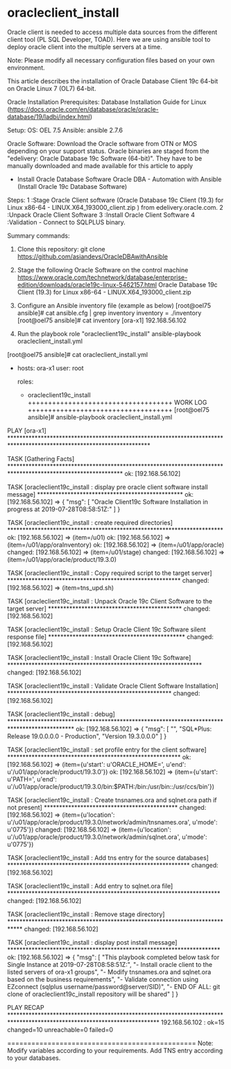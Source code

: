 # oracleclient_install
Oracle client is needed to access multiple data sources from the different client tool (PL SQL Developer, TOAD). Here we are using ansible tool to deploy oracle client into the multiple servers at a time.

Note: Please modify all necessary configuration files based on your own environment.

This article describes the installation of Oracle Database Client 19c 64-bit on Oracle Linux 7 (OL7) 64-bit.

Oracle Installation Prerequisites: Database Installation Guide for Linux 
(https://docs.oracle.com/en/database/oracle/oracle-database/19/ladbi/index.html)

Setup: 
OS: OEL 7.5 
Ansible: ansible 2.7.6

Oracle Software: Download the Oracle software from OTN or MOS depending on your support status. Oracle binaries are staged from the "edelivery: Oracle Database 19c Software (64-bit)". They have to be manually downloaded and made available for this article to apply 

- Install Oracle Database Software
Oracle DBA - Automation with Ansible (Install Oracle 19c Database Software)

Steps: 1  :Stage Oracle Client software (Oracle Database 19c Client (19.3) for Linux x86-64 - LINUX.X64_193000_client.zip ) from edelivery.oracle.com.
       2  :Unpack Oracle Client Software
       3  :Install Oracle Client Software
       4  :Validation - Connect to SQLPLUS binary.     

Summary commands: 

1. Clone this repository:
   git clone https://github.com/asiandevs/OracleDBAwithAnsible

2. Stage the following Oracle Software on the control machine
   https://www.oracle.com/technetwork/database/enterprise-edition/downloads/oracle19c-linux-5462157.html
   Oracle Database 19c Client (19.3) for Linux x86-64 - LINUX.X64_193000_client.zip

3. Configure an Ansible inventory file (example as below) 
[root@oel75 ansible]# cat ansible.cfg | grep inventory
inventory = ./inventory
[root@oel75 ansible]# cat inventory
[ora-x1]
192.168.56.102

4. Run the playbook role "oracleclient19c_install"
ansible-playbook oracleclient_install.yml  

[root@oel75 ansible]# cat oracleclient_install.yml
- hosts: ora-x1
  user: root

  roles:
   - oracleclient19c_install
++++++++++++++++++++++++++++++++++++
           WORK LOG
++++++++++++++++++++++++++++++++++++
 [root@oel75 ansible]# ansible-playbook oracleclient_install.yml

PLAY [ora-x1] **********************************************************************************************************************

TASK [Gathering Facts] *************************************************************************************************************
ok: [192.168.56.102]

TASK [oracleclient19c_install : display pre oracle client software install message] ************************************************
ok: [192.168.56.102] => {
    "msg": [
        "Oracle Client19c Software Installation in progress at 2019-07-28T08:58:51Z:"
    ]
}

TASK [oracleclient19c_install : create required directories] ***********************************************************************
ok: [192.168.56.102] => (item=/u01)
ok: [192.168.56.102] => (item=/u01/app/oraInventory)
ok: [192.168.56.102] => (item=/u01/app/oracle)
changed: [192.168.56.102] => (item=/u01/stage)
changed: [192.168.56.102] => (item=/u01/app/oracle/product/19.3.0)

TASK [oracleclient19c_install : Copy required script to the target server] *********************************************************
changed: [192.168.56.102] => (item=tns_upd.sh)

TASK [oracleclient19c_install : Unpack Oracle 19c Client Software to the target server] ********************************************
changed: [192.168.56.102]

TASK [oracleclient19c_install : Setup Oracle Client 19c Software silent response file] *********************************************
changed: [192.168.56.102]

TASK [oracleclient19c_install : Install Oracle Client 19c Software] ****************************************************************
changed: [192.168.56.102]

TASK [oracleclient19c_install : Validate Oracle Client Software Installation] ******************************************************
changed: [192.168.56.102]

TASK [oracleclient19c_install : debug] *********************************************************************************************
ok: [192.168.56.102] => {
    "msg": [
        "",
        "SQL*Plus: Release 19.0.0.0.0 - Production",
        "Version 19.3.0.0.0"
    ]
}

TASK [oracleclient19c_install : set profile entry for the client software] *********************************************************
ok: [192.168.56.102] => (item={u'start': u'ORACLE_HOME=', u'end': u'/u01/app/oracle/product/19.3.0'})
ok: [192.168.56.102] => (item={u'start': u'PATH=', u'end': u'/u01/app/oracle/product/19.3.0/bin:$PATH:/bin:/usr/bin::/usr/ccs/bin'})

TASK [oracleclient19c_install : Create tnsnames.ora and sqlnet.ora path if not present] ********************************************
changed: [192.168.56.102] => (item={u'location': u'/u01/app/oracle/product/19.3.0/network/admin/tnsnames.ora', u'mode': u'0775'})
changed: [192.168.56.102] => (item={u'location': u'/u01/app/oracle/product/19.3.0/network/admin/sqlnet.ora', u'mode': u'0775'})

TASK [oracleclient19c_install : Add tns entry for the source databases] ************************************************************
changed: [192.168.56.102]

TASK [oracleclient19c_install : Add entry to sqlnet.ora file] **********************************************************************
changed: [192.168.56.102]

TASK [oracleclient19c_install : Remove stage directory] ****************************************************************************
changed: [192.168.56.102]

TASK [oracleclient19c_install : display post install message] **********************************************************************
ok: [192.168.56.102] => {
    "msg": [
        "This playbook completed below task for Single Instance at 2019-07-28T08:58:51Z:",
        "- Install oracle client to the listed servers of ora-x1 groups",
        "- Modify tnsnames.ora and sqlnet.ora based on the business requirements",
        "- Validate connection using EZconnect (sqlplus username/password@server/SID)",
        "- END OF ALL: git clone of oracleclient19c_install repository will be shared"
    ]
}

PLAY RECAP *************************************************************************************************************************
192.168.56.102             : ok=15   changed=10   unreachable=0    failed=0

===============================================
Note: Modify variables according to your requirements. Add TNS entry according to your databases. 
